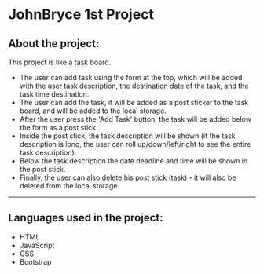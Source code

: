 # JohnBryce 1st Project

## About the project:

This project is like a task board.

- The user can add task using the form at the top, which will be added with the user task description, the destination date of the task, and the task time destination.
- The user can add the task, it will be added as a post sticker to the task board, and will be added to the local storage.
- After the user press the 'Add Task' button, the task will be added below the form as a post stick.
- Inside the post stick, the task description will be shown (if the task description is long, the user can roll up/down/left/right to see the entire task description).
- Below the task description the date deadline and time will be shown in the post stick.
- Finally, the user can also delete his post stick (task) - it will also be deleted from the local storage.

---

## Languages used in the project:

- HTML
- JavaScript
- CSS
- Bootstrap
